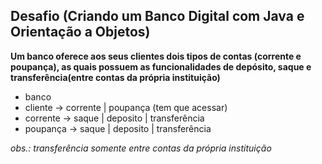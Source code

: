## Desafio (Criando um Banco Digital com Java e Orientação a Objetos)

**Um banco oferece aos seus clientes dois tipos de contas (corrente e poupança), as quais possuem as funcionalidades de depósito, saque e transferência(entre contas da própria instituição)**

- banco 
- cliente -> corrente | poupança (tem que acessar)
- corrente -> saque | deposito | transferência 
- poupança -> saque | deposito | transferência

*obs.: transferência somente entre contas da própria instituição*